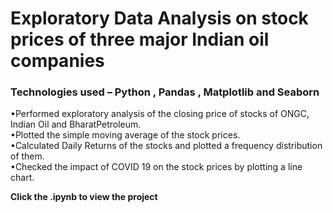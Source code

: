 
# Exploratory Data Analysis on stock prices of three major Indian oil companies
### Technologies used – Python , Pandas , Matplotlib and Seaborn
•Performed exploratory analysis of the closing price of stocks of ONGC, Indian Oil and BharatPetroleum.<br>
•Plotted the simple moving average of the stock prices.<br>
•Calculated Daily Returns of the stocks and plotted a frequency distribution of them.<br>
•Checked the impact of COVID 19 on the stock prices by plotting a line chart.

<p>
<b> Click the .ipynb to view the project</b>
</p>
